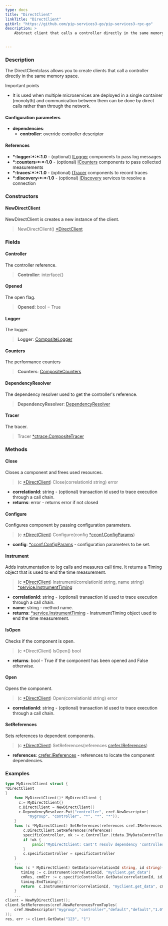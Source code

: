 ```yaml
---
type: docs
title: "DirectClient"
linkTitle: "DirectClient"
gitUrl: "https://github.com/pip-services3-go/pip-services3-rpc-go"
description: >
    Abstract client that calls a controller directly in the same memory space.

   
---
```


### Description

The DirectClientclass allows you to create clients that call a controller directly in the same memory space.

Important points

-  It is used when multiple microservices are deployed in a single container (monolyth) and communication between them can be done by direct calls rather than through the network.

#### Configuration parameters

- **dependencies**:
    - **controller**: override controller descriptor

#### References

- **\*:logger:\*:\*:1.0** - (optional) [ILogger](../../../components/log/ilogger) components to pass log messages
- **\*:counters:\*:\*:1.0** - (optional) [ICounters](../../../components/count/icounters) components to pass collected measurements
- **\*:traces:\*:\*:1.0** - (optional) [ITracer](../../../components/trace/itracer) components to record traces
- **\*:discovery:\*:\*:1.0** - (optional) [IDiscovery](../../../components/connect/idiscovery) services to resolve a connection

### Constructors

#### NewDirectClient
NewDirectClient is creates a new instance of the client.

> NewDirectClient() [*DirectClient]()


### Fields

<span class="hide-title-link">

#### Controller
The controller reference.
> **Controller**: interface{}

#### Opened
The open flag.
> **Opened**: bool = True

#### Logger
The logger.
> **Logger**: [CompositeLogger](../../../components/log/composite_logger) 

#### Counters
The performance counters
> **Counters**: [CompositeCounters](../../../components/count/composite_counters)

#### DependencyResolver
The dependency resolver used to get the controller's reference.
> **DependencyResolver**: [DependencyResolver](../../../commons/refer/dependency_resolver)

#### Tracer
The tracer.
> Tracer [*ctrace.CompositeTracer](../../../components/trace/composite_tracer)
</span>



### Methods

#### Close
Closes a component and frees used resources.

> (c [*DirectClient]()) Close(correlationId string) error

- **correlationId**: string - (optional) transaction id used to trace execution through a call chain.
- **returns**: error - returns error if not closed


#### Configure
Configures component by passing configuration parameters.

> (c [*DirectClient]()) Configure(config [*cconf.ConfigParams](../../../commons/config/config_params))

- **config**: [*cconf.ConfigParams](../../../commons/config/config_params) - configuration parameters to be set.


#### Instrument
Adds instrumentation to log calls and measures call time.
It returns a Timing object that is used to end the time measurement.

> (c [*DirectClient]()) Instrument(correlationId string, name string) [*service.InstrumentTiming](../../services/instrument_timing)

- **correlationId**: string - (optional) transaction id used to trace execution through a call chain.
- **name**: string - method name.
- **returns**: [*service.InstrumentTiming](../../services/instrument_timing) - InstrumentTiming object used to end the time measurement.



#### IsOpen
Checks if the component is open.

> (c *DirectClient) IsOpen() bool

- **returns**: bool - True if the component has been opened and False otherwise.


#### Open
Opens the component.

> (c [*DirectClient]()) Open(correlationId string) error

- **correlationId**: string - (optional) transaction id used to trace execution through a call chain.


#### SetReferences
Sets references to dependent components.

> (c [*DirectClient]()) SetReferences(references [crefer.IReferences](../../../commons/refer/ireferences))

- **references**: [crefer.IReferences](../../../commons/refer/ireferences) - references to locate the component dependencies.

### Examples

```go
type MyDirectClient struct {
*DirectClient
}
    func MyDirectClient()* MyDirectClient {
	  c:= MyDirectClient{}
	  c.DirectClient = NewDirectClient()
      c.DependencyResolver.Put("controller", cref.NewDescriptor(
          "mygroup", "controller", "*", "*", "*"));
	}
	func (c *MyDirectClient) SetReferences(references cref.IReferences) {
		c.DirectClient.SetReferences(references)
		specificController, ok := c.Controller.(tdata.IMyDataController)
		if !ok {
			panic("MyDirectClient: Cant't resolv dependency 'controller' to IMyDataController")
		}
		c.specificController = specificController
	}
    ...
    func (c * MyDirectClient) GetData(correlationId string, id string)(result MyData, err error) {
       timing := c.Instrument(correlationId, "myclient.get_data")
       cmRes, cmdErr := c.specificController.GetData(correlationId, id)
       timing.EndTiming();
       return  c.InstrumentError(correlationId, "myclient.get_data", cmdRes, cmdErr)
    }
    ...
client = NewMyDirectClient();
client.SetReferences(cref.NewReferencesFromTuples(
    cref.NewDescriptor("mygroup","controller","default","default","1.0"), controller,
));
res, err := client.GetData("123", "1")
```
